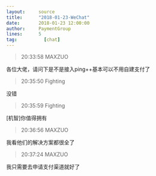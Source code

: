 ```yaml
---
layout:     source 
title:      "2018-01-23-WeChat"
date:       2018-01-23 12:00:00
author:     PaymentGroup
lines:      5 
tag:		  [chat]
---
```

> 20:33:58  MAXZUO  
   
各位大佬，请问下是不是接入ping++基本可以不用自建支付了  
   
> 20:35:50  Fighting  
   
没错  
   
> 20:35:59  Fighting  
   
[机智]你值得拥有  
   
> 20:36:56  MAXZUO  
   
我看他们的解决方案都很全了  
   
> 20:37:24  MAXZUO  
   
我只需要去申请支付渠道就好了  
   

